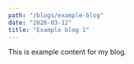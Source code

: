 ```yaml
---
path: "/blogs/example-blog"
date: "2020-03-12"
title: "Example blog 1"
---
```


This is example content for my blog.